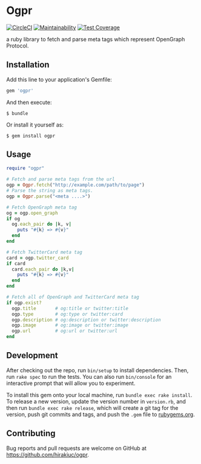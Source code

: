 # Ogpr

[![CircleCI](https://circleci.com/gh/hirakiuc/ogpr.svg?style=shield&circle-token=332a902a7ec2815346b303dd1aebe68b44ce0ced)](https://circleci.com/gh/hirakiuc/ogpr)
[![Maintainability](https://api.codeclimate.com/v1/badges/4e0e0aa416b417195cef/maintainability)](https://codeclimate.com/github/hirakiuc/ogpr/maintainability)
[![Test Coverage](https://api.codeclimate.com/v1/badges/4e0e0aa416b417195cef/test_coverage)](https://codeclimate.com/github/hirakiuc/ogpr/test_coverage)

a ruby library to fetch and parse meta tags which represent OpenGraph Protocol.

## Installation

Add this line to your application's Gemfile:

```ruby
gem 'ogpr'
```

And then execute:

    $ bundle

Or install it yourself as:

    $ gem install ogpr

## Usage

```ruby
require "ogpr"

# Fetch and parse meta tags from the url
ogp = Ogpr.fetch("http://example.com/path/to/page")
# Parse the string as meta tags.
ogp = Ogpr.parse("<meta ....>")

# Fetch OpenGraph meta tag
og = ogp.open_graph
if og
  og.each_pair do |k, v|
    puts "#{k} => #{v}"
  end
end

# Fetch TwitterCard meta tag
card = ogp.twitter_card
if card
  card.each_pair do |k,v|
    puts "#{k} => #{v}"
  end
end

# Fetch all of OpenGraph and TwitterCard meta tag
if ogp.exist?
  ogp.title       # og:title or twitter:title
  ogp.type        # og:type or twitter:card
  ogp.description # og:description or twitter:description
  ogp.image       # og:image or twitter:image
  ogp.url         # og:url or twitter:url
end
```

## Development

After checking out the repo, run `bin/setup` to install dependencies. Then, run `rake spec` to run the tests. You can also run `bin/console` for an interactive prompt that will allow you to experiment.

To install this gem onto your local machine, run `bundle exec rake install`. To release a new version, update the version number in `version.rb`, and then run `bundle exec rake release`, which will create a git tag for the version, push git commits and tags, and push the `.gem` file to [rubygems.org](https://rubygems.org).

## Contributing

Bug reports and pull requests are welcome on GitHub at https://github.com/hirakiuc/ogpr.

